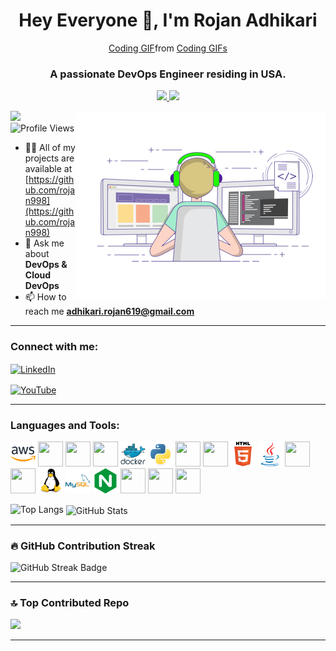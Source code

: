 <h1 align="center">Hey Everyone 👋, I'm Rojan Adhikari</h1>

<div align="center">
<!--   <img src="https://github.com/jaiswaladi246/jaiswaladi246/blob/main/Banner.png" alt="DevOpsShack Banner"> -->
  <div class="tenor-gif-embed" data-postid="25183725" data-share-method="host" data-aspect-ratio="1.77778" data-width="100%"><a href="https://tenor.com/view/coding-gif-25183725">Coding GIF</a>from <a href="https://tenor.com/search/coding-gifs">Coding GIFs</a></div> <script type="text/javascript" async src="https://tenor.com/embed.js"></script>
</div>

<h3 align="center">A passionate DevOps Engineer residing in USA.</h3>

<p align="center">
  <a href="https://github.com/rojan998">
    <img src="https://img.shields.io/github/followers/jaiswaladi246?label=Follow&style=social" />
  </a>
  <a href="https://www.youtube.com/@RojanAdhikari-619">
    <img src="https://img.shields.io/youtube/channel/subscribers/UC1XLb_DoX2eNWGKjkh2epwA?style=social" />
  </a>
  <a href="https://linkedin.com/in/rojan998">
<!--     <img src="https://img.shields.io/badge/LinkedIn-Aditya%20Jaiswal-blue?logo=linkedin&style=flat-square" /> -->

    
  </a>
</p>

<img align="right" alt="Coding" width="400" src="https://raw.githubusercontent.com/devSouvik/devSouvik/master/gif3.gif">
    <img src="https://media.giphy.com/media/Ws6T5PN7wHv3cY8xy8/giphy.gif?cid=790b7611j0n1xl1sfykd33cler6mfe6a5x623063pl8i9oaz&ep=v1_gifs_search&rid=giphy.gif&ct=g />

<p align="left">
  <img src="https://komarev.com/ghpvc/?username=rojan998&label=Profile%20views&color=0e75b6&style=flat" alt="Profile Views" />
</p>

- 👨‍💻 All of my projects are available at [https://github.com/rojan998](https://github.com/rojan998)  
- 💬 Ask me about **DevOps & Cloud DevOps**  
- 📫 How to reach me **adhikari.rojan619@gmail.com**

---

<h3 align="left">Connect with me:</h3>
<p align="left">
  <a href="https://linkedin.com/in/rojan998" target="blank"><img align="center" src="https://raw.githubusercontent.com/rahuldkjain/github-profile-readme-generator/master/src/images/icons/Social/linked-in-alt.svg" alt="LinkedIn" height="30" width="40" /></a>
  
  <a href="https://www.youtube.com/@RojanAdhikari-619" target="blank"><img align="center" src="https://raw.githubusercontent.com/rahuldkjain/github-profile-readme-generator/master/src/images/icons/Social/youtube.svg" alt="YouTube" height="30" width="40" /></a>
</p>

---

<h3 align="left">Languages and Tools:</h3>
<p align="left">
  <img src="https://raw.githubusercontent.com/devicons/devicon/master/icons/amazonwebservices/amazonwebservices-original-wordmark.svg" width="40" height="40"/>
  <img src="https://www.vectorlogo.zone/logos/microsoft_azure/microsoft_azure-icon.svg" width="40" height="40"/>
  <img src="https://www.vectorlogo.zone/logos/gnu_bash/gnu_bash-icon.svg" width="40" height="40"/>
  <img src="https://www.vectorlogo.zone/logos/circleci/circleci-icon.svg" width="40" height="40"/>
  <img src="https://raw.githubusercontent.com/devicons/devicon/master/icons/docker/docker-original-wordmark.svg" width="40" height="40"/>
  <img src="https://raw.githubusercontent.com/devicons/devicon/master/icons/python/python-original.svg" width="40" height="40"/>
  <img src="https://www.vectorlogo.zone/logos/git-scm/git-scm-icon.svg" width="40" height="40"/>
  <img src="https://www.vectorlogo.zone/logos/grafana/grafana-icon.svg" width="40" height="40"/>
  <img src="https://raw.githubusercontent.com/devicons/devicon/master/icons/html5/html5-original-wordmark.svg" width="40" height="40"/>
  <img src="https://raw.githubusercontent.com/devicons/devicon/master/icons/java/java-original.svg" width="40" height="40"/>
  <img src="https://www.vectorlogo.zone/logos/jenkins/jenkins-icon.svg" width="40" height="40"/>
  <img src="https://www.vectorlogo.zone/logos/kubernetes/kubernetes-icon.svg" width="40" height="40"/>
  <img src="https://raw.githubusercontent.com/devicons/devicon/master/icons/linux/linux-original.svg" width="40" height="40"/>
  <img src="https://raw.githubusercontent.com/devicons/devicon/master/icons/mysql/mysql-original-wordmark.svg" width="40" height="40"/>
  <img src="https://raw.githubusercontent.com/devicons/devicon/master/icons/nginx/nginx-original.svg" width="40" height="40"/>
  <img src="https://www.vectorlogo.zone/logos/getpostman/getpostman-icon.svg" width="40" height="40"/>
  <img src="https://raw.githubusercontent.com/detain/svg-logos/780f25886640cef088af994181646db2f6b1a3f8/svg/selenium-logo.svg" width="40" height="40"/>
  <img src="https://www.vectorlogo.zone/logos/springio/springio-icon.svg" width="40" height="40"/>
</p>


<p><img align="left" src="https://github-readme-stats.vercel.app/api/top-langs?username=jaiswaladi246&show_icons=true&locale=en&layout=compact&theme=vue&hide_border=true" alt="Top Langs" /></p>

<p>&nbsp;<img align="center" src="https://github-readme-stats.vercel.app/api?username=jaiswaladi246&show_icons=true&locale=en&theme=vue&hide_border=true" alt="GitHub Stats" /></p>

---
### 🔥 GitHub Contribution Streak

![GitHub Streak Badge](https://img.shields.io/badge/GitHub%20Streak-Active-brightgreen?logo=github&style=for-the-badge)

---

### 🔝 Top Contributed Repo
![](https://github-contributor-stats.vercel.app/api?username=jaiswaladi246&limit=5&theme=flat&combine_all_yearly_contributions=true)

---



